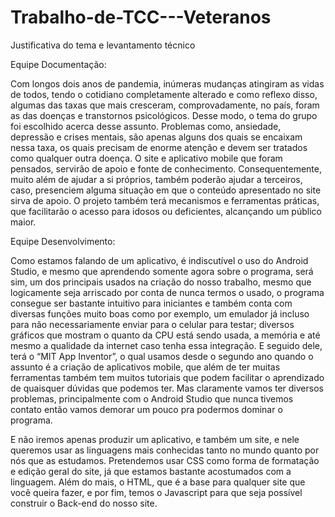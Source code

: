 # Trabalho-de-TCC---Veteranos
Justificativa do tema e levantamento técnico

Equipe Documentação:

Com longos dois anos de pandemia, inúmeras mudanças atingiram as vidas de todos, tendo o cotidiano completamente alterado e como reflexo disso, algumas das taxas que mais cresceram, comprovadamente, no país, foram as das doenças e transtornos psicológicos. Desse modo, o tema do grupo foi escolhido acerca desse assunto. Problemas como, ansiedade, depressão e crises mentais, são apenas alguns dos quais se encaixam nessa taxa, os quais precisam de enorme atenção e devem ser tratados como qualquer outra doença. O site e aplicativo mobile que foram pensados, servirão de apoio e fonte de conhecimento. Consequentemente, muito além de ajudar a si próprios, também poderão ajudar a terceiros, caso, presenciem alguma situação em que o conteúdo apresentado no site sirva de apoio. O projeto também terá mecanismos e ferramentas práticas, que facilitarão o acesso para idosos ou deficientes, alcançando um público maior.

Equipe Desenvolvimento:

Como estamos falando de um aplicativo, é indiscutível o uso do Android Studio, e mesmo que aprendendo somente agora sobre o programa, será sim, um dos principais usados na criação do nosso trabalho, mesmo que logicamente seja arriscado por conta de nunca termos o usado, o programa consegue ser bastante intuitivo para iniciantes e também conta com diversas funções muito boas como por exemplo, um emulador já incluso para não necessariamente enviar para o celular para testar; diversos gráficos que mostram o quanto da CPU está sendo usada, a memória e até mesmo a qualidade da internet caso tenha essa integração. E seguido dele, terá o “MIT App Inventor”, o qual usamos desde o segundo ano quando o assunto é a criação de aplicativos mobile, que além de ter muitas ferramentas também tem muitos tutoriais que podem facilitar o aprendizado de quaisquer dúvidas que podemos ter. Mas claramente vamos ter diversos problemas, principalmente com o Android Studio que nunca tivemos contato então vamos demorar um pouco pra podermos dominar o programa.

E não iremos apenas produzir um aplicativo, e também um site, e nele queremos usar as linguagens mais conhecidas tanto no mundo quanto por nós que as estudamos. Pretendemos usar CSS como forma de formatação e edição geral do site, já que estamos bastante acostumados com a linguagem. Além do mais, o HTML, que é a base para qualquer site que você queira fazer, e por fim, temos o Javascript para que seja possível construir o Back-end do nosso site.
